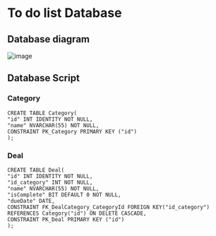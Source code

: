 # To do list Database

## Database diagram

![image](https://user-images.githubusercontent.com/106080433/229347150-4737beed-b1f1-4eb8-851d-ed4dada6b7f9.png)

## Database Script

### Category

```
CREATE TABLE Category(
"id" INT IDENTITY NOT NULL,
"name" NVARCHAR(55) NOT NULL,
CONSTRAINT PK_Category PRIMARY KEY ("id")
);
```

### Deal

```
CREATE TABLE Deal(
"id" INT IDENTITY NOT NULL,
"id_category" INT NOT NULL,
"name" NVARCHAR(55) NOT NULL,
"isComplete" BIT DEFAULT 0 NOT NULL,
"dueDate" DATE,
CONSTRAINT FK_DealCategory_CategoryId FOREIGN KEY("id_category") REFERENCES Category("id") ON DELETE CASCADE,
CONSTRAINT PK_Deal PRIMARY KEY ("id")
);
```
